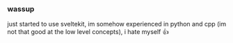### wassup

just started to use sveltekit, im somehow experienced in python and cpp (im not that good at the low level concepts), i hate myself 👍

